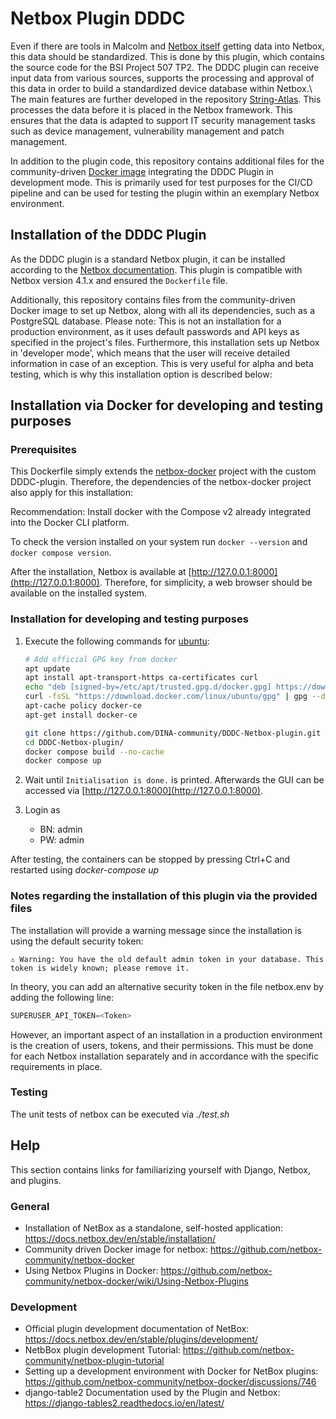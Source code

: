 # Netbox Plugin DDDC

Even if there are tools in Malcolm and [Netbox itself](https://docs.netboxlabs.com/netbox-extensions/diode-overview/) getting data into Netbox, this data should be standardized. This is done by this plugin, which contains the source code for the BSI Project 507 TP2. The DDDC plugin can receive input data from various sources, supports the processing and approval of this data in order to build a standardized device database within Netbox.\\
The main features are further developed in the repository [String-Atlas](https://github.com/DINA-community/String-Atlas). This processes the data before it is placed in the Netbox framework. This ensures that the data is adapted to support IT security management tasks such as device management, vulnerability management and patch management.

In addition to the plugin code, this repository contains additional files for the community-driven [Docker image](https://github.com/netbox-community/netbox-docker) integrating the DDDC Plugin in development mode. This is primarily used for test purposes for the CI/CD pipeline and can be used for testing the plugin within an exemplary Netbox environment.

## Installation of the DDDC Plugin

As the DDDC plugin is a standard Netbox plugin, it can be installed according to the [Netbox documentation](https://docs.netbox.dev/en/stable/plugins/#installing-plugins). This plugin is compatible with Netbox version 4.1.x and ensured the `Dockerfile` file.

Additionally, this repository contains files from the community-driven Docker image to set up Netbox, along with all its dependencies, such as a PostgreSQL database. Please note: This is not an installation for a production environment, as it uses default passwords and API keys as specified in the project's files. Furthermore, this installation sets up Netbox in 'developer mode', which means that the user will receive detailed information in case of an exception. This is very useful for alpha and beta testing, which is why this installation option is described below:

## Installation via Docker for developing and testing purposes

### Prerequisites

This Dockerfile simply extends the [netbox-docker](https://github.com/netbox-community/netbox-docker) project with the custom DDDC-plugin. Therefore, the dependencies of the netbox-docker project also apply for this installation:

Recommendation: Install docker with the Compose v2 already integrated into the Docker CLI platform.

To check the version installed on your system run `docker --version` and `docker compose version`.

After the installation, Netbox is available at [http://127.0.0.1:8000](http://127.0.0.1:8000).
Therefore, for simplicity, a web browser should be available on the installed system.

### Installation for developing and testing purposes

1. Execute the following commands for [ubuntu](https://docs.docker.com/engine/install/ubuntu/):

   ```bash
   # Add official GPG key from docker
   apt update
   apt install apt-transport-https ca-certificates curl
   echo "deb [signed-by=/etc/apt/trusted.gpg.d/docker.gpg] https://download.docker.com/linux/ubuntu $(lsb_release -cs) stable" | sudo tee /etc/apt/sources.list.d/docker.list
   curl -fsSL "https://download.docker.com/linux/ubuntu/gpg" | gpg --dearmor | sudo tee /etc/apt/trusted.gpg.d/docker.gpg > /dev/null
   apt-cache policy docker-ce
   apt-get install docker-ce
   ```

   ```bash
   git clone https://github.com/DINA-community/DDDC-Netbox-plugin.git
   cd DDDC-Netbox-plugin/
   docker compose build --no-cache
   docker compose up
   ```

2. Wait until `Initialisation is done.` is printed. Afterwards the GUI can be accessed via [http://127.0.0.1:8000](http://127.0.0.1:8000).
3. Login as
    - BN: admin
    - PW: admin

After testing, the containers can be stopped by pressing Ctrl+C and restarted using *docker-compose up*

### Notes regarding the installation of this plugin via the provided files

The installation will provide a warning message since the installation is using the default security token:

```text
⚠️ Warning: You have the old default admin token in your database. This token is widely known; please remove it.
```

In theory, you can add an alternative security token in the file netbox.env by adding the following line:

```python
SUPERUSER_API_TOKEN=<Token>
```

However, an important aspect of an installation in a production environment is the creation of users, tokens, and their permissions. This must be done for each Netbox installation separately and in accordance with the specific requirements in place.

### Testing

The unit tests of netbox can be executed via *./test.sh*

## Help

This section contains links for familiarizing yourself with Django, Netbox, and plugins.

### General

- Installation of NetBox as a standalone, self-hosted application: <https://docs.netbox.dev/en/stable/installation/>
- Community driven Docker image for netbox: <https://github.com/netbox-community/netbox-docker>
- Using Netbox Plugins in Docker: <https://github.com/netbox-community/netbox-docker/wiki/Using-Netbox-Plugins>

### Development

- Official plugin development documentation of NetBox: <https://docs.netbox.dev/en/stable/plugins/development/>
- NetbBox plugin development Tutorial: <https://github.com/netbox-community/netbox-plugin-tutorial>
- Setting up a development environment with Docker for NetBox plugins: <https://github.com/netbox-community/netbox-docker/discussions/746>
- django-table2 Documentation used by the Plugin and Netbox: <https://django-tables2.readthedocs.io/en/latest/>
